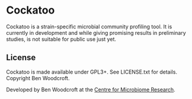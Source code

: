 # Cockatoo

Cockatoo is a strain-specific microbial community profiling tool. It is currently in development and while giving promising results in preliminary studies, is not suitable for public use just yet.

## License

Cockatoo is made available under GPL3+. See LICENSE.txt for details. Copyright Ben
Woodcroft.

Developed by Ben Woodcroft at the [Centre for Microbiome Research](https://github.com/CeMiRe).
